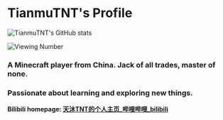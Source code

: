 # TianmuTNT's Profile 

![TianmuTNT's GitHub stats](https://github-readme-stats.vercel.app/api?username=TianmuTNT)

![Viewing Number](https://moe-counter.glitch.me/get/@TianmuTNT.readme)

### A Minecraft player from China. Jack of all trades, master of none.
### Passionate about learning and exploring new things.

**Bilibili homepage: [天沐TNT的个人主页_哔哩哔哩_bilibili](https://space.bilibili.com/1674232182)**

